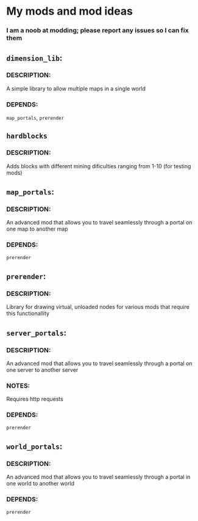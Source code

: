# My mods and mod ideas
### I am a noob at modding; please report any issues so I can fix them

## `dimension_lib`:
### DESCRIPTION:
A simple library to allow multiple maps in a single world
### DEPENDS:
`map_portals`, `prerender`

## `hardblocks`
### DESCRIPTION:
Adds blocks with different mining dificulties ranging from 1-10 (for testing mods)

## `map_portals`:
### DESCRIPTION:
An advanced mod that allows you to travel seamlessly through a portal on one map to another map
### DEPENDS:
`prerender`

## `prerender`:
### DESCRIPTION:
Library for drawing virtual, unloaded nodes for various mods that require this functionallity

## `server_portals`:
### DESCRIPTION:
An advanced mod that allows you to travel seamlessly through a portal on one server to another server
### NOTES:
Requires http requests
### DEPENDS:
`prerender`

## `world_portals`:
### DESCRIPTION:
An advanced mod that allows you to travel seamlessly through a portal in one world to another world
### DEPENDS:
`prerender`
